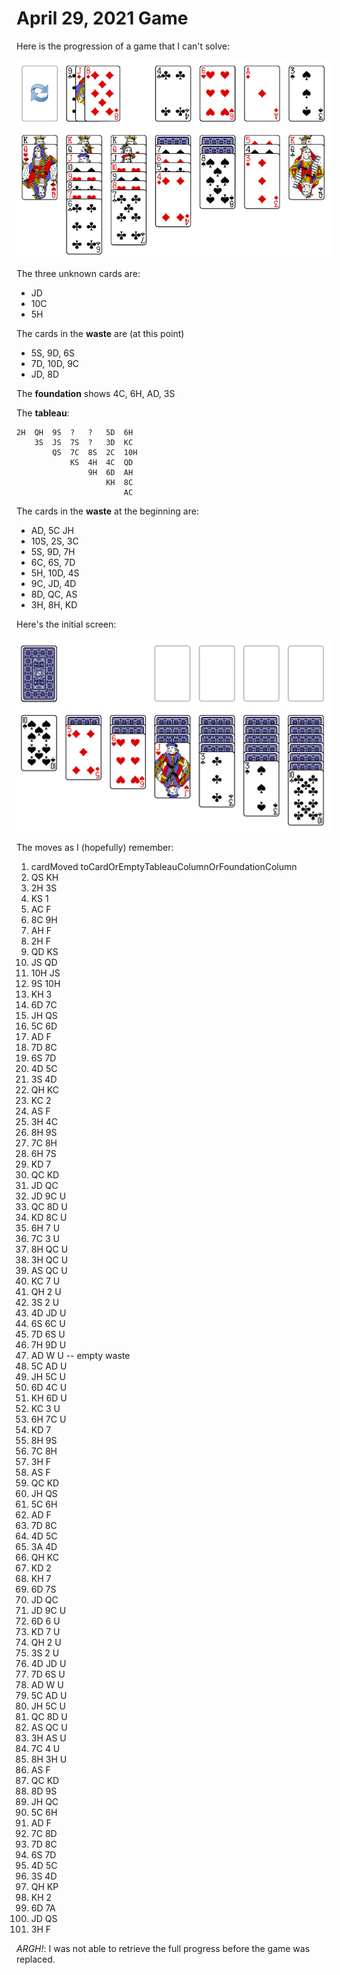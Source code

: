 # April 29, 2021 Game

Here is the progression of a game that I can't solve:

![Impossible Game](/docs/imgs/impossibleGames/2021-04-29.png)

The three unknown cards are:

* JD
* 10C
* 5H

The cards in the **waste** are (at this point)

* 5S, 9D, 6S
* 7D, 10D, 9C
* JD, 8D

The **foundation** shows 4C, 6H, AD, 3S

The **tableau**:

```text
2H  QH  9S  ?   ?   5D  6H
    3S  JS  7S  ?   3D  KC
        QS  7C  8S  2C  10H
            KS  4H  4C  QD
                9H  6D  AH
                    KH  8C
                        AC
```

The cards in the **waste** at the beginning are:

* AD, 5C JH
* 10S, 2S, 3C
* 5S, 9D, 7H
* 6C, 6S, 7D
* 5H, 10D, 4S
* 9C, JD, 4D
* 8D, QC, AS
* 3H, 8H, KD

Here's the initial screen:

![Impossible Game](/docs/imgs/impossibleGames/2021-04-29-2.png)

The moves as I (hopefully) remember:

1. cardMoved toCardOrEmptyTableauColumnOrFoundationColumn
1. QS KH
1. 2H 3S
1. KS 1
1. AC F
1. 8C 9H
1. AH F
1. 2H F
1. QD KS
1. JS QD
1. 10H JS
1. 9S 10H
1. KH 3
1. 6D 7C
1. JH QS
1. 5C 6D
1. AD F
1. 7D 8C
1. 6S 7D
1. 4D 5C
1. 3S 4D
1. QH KC
1. KC 2
1. AS F
1. 3H 4C
1. 8H 9S
1. 7C 8H
1. 6H 7S
1. KD 7
1. QC KD
1. JD QC
1. JD 9C U
1. QC 8D U
1. KD 8C U
1. 6H 7 U
1. 7C 3 U
1. 8H QC U
1. 3H QC U
1. AS QC U
1. KC 7 U
1. QH 2 U
1. 3S 2 U
1. 4D JD U
1. 6S 6C U
1. 7D 6S U
1. 7H 9D U
1. AD W U -- empty waste
1. 5C AD U
1. JH 5C U
1. 6D 4C U
1. KH 6D U
1. KC 3 U
1. 6H 7C U
1. KD 7
1. 8H 9S
1. 7C 8H
1. 3H F
1. AS F
1. QC KD
1. JH QS
1. 5C 6H
1. AD F
1. 7D 8C
1. 4D 5C
1. 3A 4D
1. QH KC
1. KD 2
1. KH 7
1. 6D 7S
1. JD QC
1. JD 9C U
1. 6D 6 U
1. KD 7 U
1. QH 2 U
1. 3S 2 U
1. 4D JD U
1. 7D 6S U
1. AD W U
1. 5C AD U
1. JH 5C U
1. QC 8D U
1. AS QC U
1. 3H AS U
1. 7C 4 U
1. 8H 3H U
1. AS F
1. QC KD
1. 8D 9S
1. JH QC
1. 5C 6H
1. AD F
1. 7C 8D
1. 7D 8C
1. 6S 7D
1. 4D 5C
1. 3S 4D
1. QH KP
1. KH 2
1. 6D 7A
1. JD QS
1. 3H F

*ARGH!*: I was not able to retrieve the full progress before the game was replaced.
